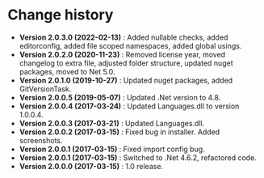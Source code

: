 # Change history

* **Version 2.0.3.0 (2022-02-13)** : Added nullable checks, added editorconfig, added file scoped namespaces, added global usings.
* **Version 2.0.2.0 (2020-11-23)** : Removed license year, moved changelog to extra file, adjusted folder structure, updated nuget packages, moved to Net 5.0.
* **Version 2.0.1.0 (2019-10-27)** : Updated nuget packages, added GitVersionTask.
* **Version 2.0.0.5 (2019-05-07)** : Updated .Net version to 4.8.
* **Version 2.0.0.4 (2017-03-24)** : Updated Languages.dll to version 1.0.0.4.
* **Version 2.0.0.3 (2017-03-21)** : Updated Languages.dll.
* **Version 2.0.0.2 (2017-03-15)** : Fixed bug in installer. Added screenshots.
* **Version 2.0.0.1 (2017-03-15)** : Fixed import config bug.
* **Version 2.0.0.1 (2017-03-15)** : Switched to .Net 4.6.2, refactored code.
* **Version 2.0.0.0 (2017-03-15)** : 1.0 release.